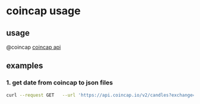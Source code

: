 # coincap usage

## usage

@coincap
[coincap api](https://coincap.io/)

## examples

### 1. get date from coincap to json files

```bash
curl --request GET   --url 'https://api.coincap.io/v2/candles?exchange=okex&interval=m1&baseId=bitcoin&quoteId=tether&start=1538323200000&end=1541001600000' > coincap_candles_okex_bitcoin_m1_201810.json
```
